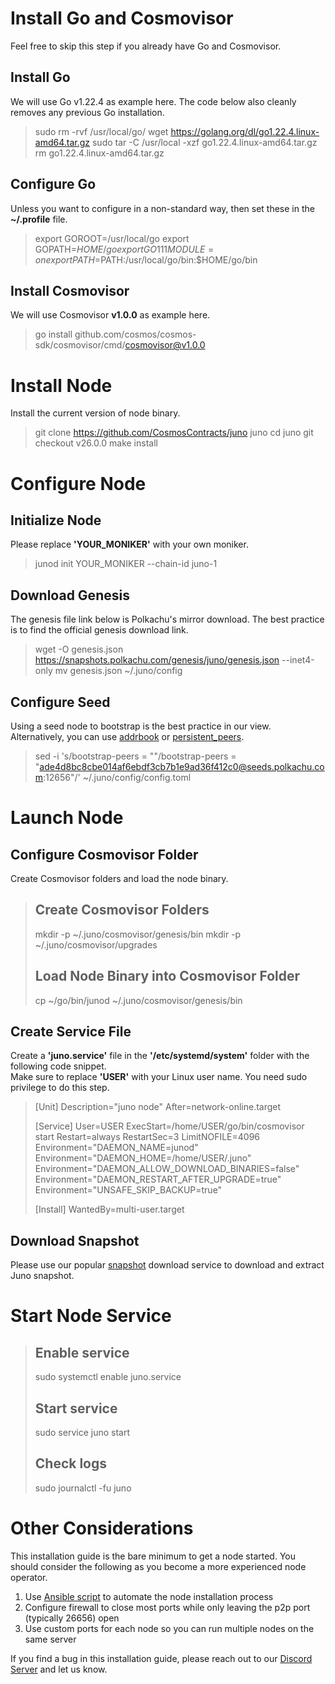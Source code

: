 # Install Go and Cosmovisor

Feel free to skip this step if you already have Go and Cosmovisor.

## Install Go

We will use Go v1.22.4 as example here. The code below also cleanly removes any previous Go installation.

> sudo rm -rvf /usr/local/go/
> wget https://golang.org/dl/go1.22.4.linux-amd64.tar.gz
> sudo tar -C /usr/local -xzf go1.22.4.linux-amd64.tar.gz
> rm go1.22.4.linux-amd64.tar.gz

## Configure Go

Unless you want to configure in a non-standard way, then set these in the __~/.profile__ file.

> export GOROOT=/usr/local/go
> export GOPATH=$HOME/go
> export GO111MODULE=on
> export PATH=$PATH:/usr/local/go/bin:$HOME/go/bin

## Install Cosmovisor

We will use Cosmovisor __v1.0.0__ as example here.

> go install github.com/cosmos/cosmos-sdk/cosmovisor/cmd/cosmovisor@v1.0.0

# Install Node

Install the current version of node binary.

> git clone https://github.com/CosmosContracts/juno juno
> cd juno
> git checkout v26.0.0
> make install

# Configure Node

## Initialize Node

Please replace __'YOUR_MONIKER'__ with your own moniker.

> junod init YOUR_MONIKER --chain-id juno-1

## Download Genesis

The genesis file link below is Polkachu's mirror download. The best practice is to find the official genesis download link.

> wget -O genesis.json https://snapshots.polkachu.com/genesis/juno/genesis.json --inet4-only
> mv genesis.json ~/.juno/config

## Configure Seed

Using a seed node to bootstrap is the best practice in our view.   
Alternatively, you can use [addrbook](https://polkachu.com/addrbooks/juno) or [persistent_peers](https://polkachu.com/live_peers/juno).

> sed -i 's/bootstrap-peers = ""/bootstrap-peers = "ade4d8bc8cbe014af6ebdf3cb7b1e9ad36f412c0@seeds.polkachu.com:12656"/' ~/.juno/config/config.toml

# Launch Node

## Configure Cosmovisor Folder

Create Cosmovisor folders and load the node binary.

> ## Create Cosmovisor Folders
> mkdir -p ~/.juno/cosmovisor/genesis/bin
> mkdir -p ~/.juno/cosmovisor/upgrades
> 
> ## Load Node Binary into Cosmovisor Folder
> cp ~/go/bin/junod ~/.juno/cosmovisor/genesis/bin

## Create Service File

Create a __'juno.service'__ file in the __'/etc/systemd/system'__ folder with the following code snippet.  
Make sure to replace __'USER'__ with your Linux user name. You need sudo privilege to do this step.

> [Unit]
> Description="juno node"
> After=network-online.target
> 
> [Service]
> User=USER
> ExecStart=/home/USER/go/bin/cosmovisor start
> Restart=always
> RestartSec=3
> LimitNOFILE=4096
> Environment="DAEMON_NAME=junod"
> Environment="DAEMON_HOME=/home/USER/.juno"
> Environment="DAEMON_ALLOW_DOWNLOAD_BINARIES=false"
> Environment="DAEMON_RESTART_AFTER_UPGRADE=true"
> Environment="UNSAFE_SKIP_BACKUP=true"
> 
> [Install]
> WantedBy=multi-user.target

## Download Snapshot

Please use our popular [snapshot](https://polkachu.com/tendermint_snapshots/juno) download service to download and extract Juno snapshot.

# Start Node Service

> ## Enable service
> sudo systemctl enable juno.service
> 
> ## Start service
> sudo service juno start
> 
> ## Check logs
> sudo journalctl -fu juno

# Other Considerations

This installation guide is the bare minimum to get a node started. You should consider the following as you become a more experienced node operator.

1. Use [Ansible script](https://github.com/polkachu/cosmos-validators) to automate the node installation process
2. Configure firewall to close most ports while only leaving the p2p port (typically 26656) open
3. Use custom ports for each node so you can run multiple nodes on the same server

If you find a bug in this installation guide, please reach out to our [Discord Server](https://discord.com/invite/b5nXFAsex2) and let us know.
